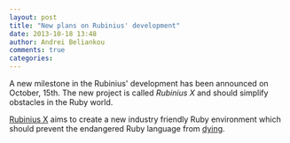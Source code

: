 ```yaml
---
layout: post
title: "New plans on Rubinius' development"
date: 2013-10-18 13:48
author: Andrei Beliankou
comments: true
categories: 
---
```


A new milestone  in the Rubinius' development has been announced on October, 15th. The new project is called _Rubinius X_ and should simplify obstacles in the Ruby world.

[Rubinius X](http://x.rubini.us/) aims to create a new industry friendly Ruby environment which should prevent the endangered Ruby language from [dying](http://www.reddit.com/r/programming/comments/1oi8wd/ruby_is_a_dying_language/).
